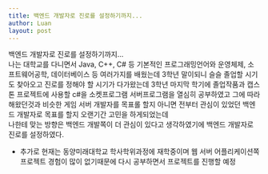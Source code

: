 ```yaml
---
title: 백엔드 개발자로 진로를 설정하기까지...
author: Luan
layout: post
---
```

<p>백엔드 개발자로 진로를 설정하기까지...<br>
나는 대학교를 다니면서 Java, C++, C# 등 기본적인 프로그래밍언어와 운영체제, 소프트웨어공학, 데이터베이스 등 여러가지를 배웠는데 3학년 말이되니 슬슬 졸업할 시기도 찾아오고 
진로를 정해야 할 시기가 다가왔는데 3학년 마지막 학기에 졸업작품과 캡스톤 프로젝트에 사용할 c#을 소켓프로그램 서버프로그램을 열심히 공부하였고 그에 따라 해왔던것과 비슷한 게임 서버
개발자를 목표롤 할지 아니면 전부터 관심이 있었던 백엔드 개발자로 목표를 할지 오랜기간 고민을 하게되었는데 <br>
나한테 맞는 방향은 백엔드 개발쪽이 더 관심이 있다고 생각하였기에 백엔드 개발자로 진로를 설정하였다. <br>
  
 + 추가로 현재는 동양미래대학교 학사학위과정에 재학중이며 웹 서버 어플리케이션쪽 프로젝트 경험이 많이 없기때문에 다시 공부하면서 프로젝트를 진행할 예정
</p>
